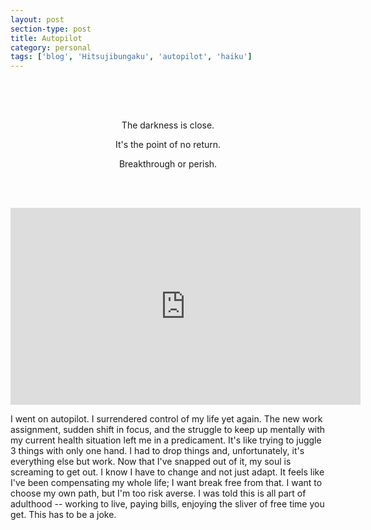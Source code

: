 ```yaml
---
layout: post
section-type: post
title: Autopilot
category: personal
tags: ['blog', 'Hitsujibungaku', 'autopilot', 'haiku']
---
```


<br/><br/>
<h2 align="center"></h2>	
<p align="center">The darkness is close.</p>
<p align="center">It's the point of no return.</p>
<p align="center">Breakthrough or perish.</p>
<br/><br/>

<p align="center">
        <div class="videoWrapper">
<iframe width="560" height="315" src="https://www.youtube.com/embed/kGY6N9DL4Jw?si=8cGVKDvsay158k87" title="YouTube video player" frameborder="0" allow="accelerometer; autoplay; clipboard-write; encrypted-media; gyroscope; picture-in-picture" allowfullscreen></iframe>
        </div>
</p>

I went on autopilot. I surrendered control of my life yet again. The new work assignment, sudden shift in focus, and the struggle to keep up mentally with my current health situation left me in a predicament. It's like trying to juggle 3 things with only one hand. I had to drop things and, unfortunately, it's everything else but work. Now that I've snapped out of it, my soul is screaming to get out. I know I have to change and not just adapt. It feels like I've been compensating my whole life; I want break free from that. I want to choose my own path, but I'm too risk averse. I was told this is all part of adulthood -- working to live, paying bills, enjoying the sliver of free time you get. This has to be a joke.





